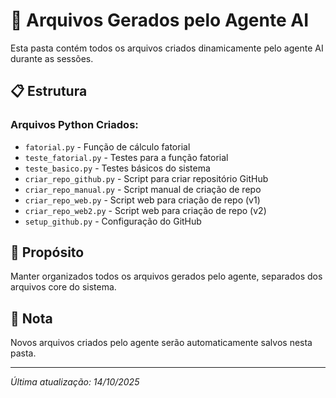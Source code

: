 # 📁 Arquivos Gerados pelo Agente AI

Esta pasta contém todos os arquivos criados dinamicamente pelo agente AI durante as sessões.

## 📋 Estrutura

### Arquivos Python Criados:
- `fatorial.py` - Função de cálculo fatorial
- `teste_fatorial.py` - Testes para a função fatorial
- `teste_basico.py` - Testes básicos do sistema
- `criar_repo_github.py` - Script para criar repositório GitHub
- `criar_repo_manual.py` - Script manual de criação de repo
- `criar_repo_web.py` - Script web para criação de repo (v1)
- `criar_repo_web2.py` - Script web para criação de repo (v2)
- `setup_github.py` - Configuração do GitHub

## 🎯 Propósito

Manter organizados todos os arquivos gerados pelo agente, separados dos arquivos core do sistema.

## 📝 Nota

Novos arquivos criados pelo agente serão automaticamente salvos nesta pasta.

---
*Última atualização: 14/10/2025*
